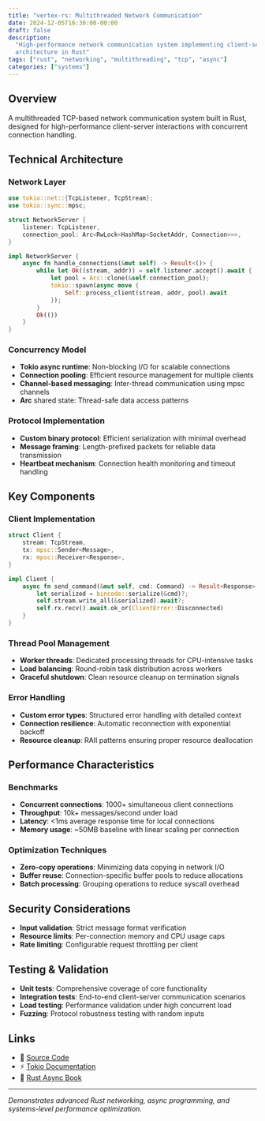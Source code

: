 ```yaml
---
title: "vertex-rs: Multithreaded Network Communication"
date: 2024-12-05T16:30:00-00:00
draft: false
description:
  "High-performance network communication system implementing client-server
  architecture in Rust"
tags: ["rust", "networking", "multithreading", "tcp", "async"]
categories: ["systems"]
---
```


## Overview

A multithreaded TCP-based network communication system built in Rust, designed
for high-performance client-server interactions with concurrent connection
handling.

## Technical Architecture

### Network Layer

```rust
use tokio::net::{TcpListener, TcpStream};
use tokio::sync::mpsc;

struct NetworkServer {
    listener: TcpListener,
    connection_pool: Arc<RwLock<HashMap<SocketAddr, Connection>>>,
}

impl NetworkServer {
    async fn handle_connections(&mut self) -> Result<()> {
        while let Ok((stream, addr)) = self.listener.accept().await {
            let pool = Arc::clone(&self.connection_pool);
            tokio::spawn(async move {
                Self::process_client(stream, addr, pool).await
            });
        }
        Ok(())
    }
}
```

### Concurrency Model

- **Tokio async runtime**: Non-blocking I/O for scalable connections
- **Connection pooling**: Efficient resource management for multiple clients
- **Channel-based messaging**: Inter-thread communication using mpsc channels
- **Arc<RwLock>** shared state: Thread-safe data access patterns

### Protocol Implementation

- **Custom binary protocol**: Efficient serialization with minimal overhead
- **Message framing**: Length-prefixed packets for reliable data transmission
- **Heartbeat mechanism**: Connection health monitoring and timeout handling

## Key Components

### Client Implementation

```rust
struct Client {
    stream: TcpStream,
    tx: mpsc::Sender<Message>,
    rx: mpsc::Receiver<Response>,
}

impl Client {
    async fn send_command(&mut self, cmd: Command) -> Result<Response> {
        let serialized = bincode::serialize(&cmd)?;
        self.stream.write_all(&serialized).await?;
        self.rx.recv().await.ok_or(ClientError::Disconnected)
    }
}
```

### Thread Pool Management

- **Worker threads**: Dedicated processing threads for CPU-intensive tasks
- **Load balancing**: Round-robin task distribution across workers
- **Graceful shutdown**: Clean resource cleanup on termination signals

### Error Handling

- **Custom error types**: Structured error handling with detailed context
- **Connection resilience**: Automatic reconnection with exponential backoff
- **Resource cleanup**: RAII patterns ensuring proper resource deallocation

## Performance Characteristics

### Benchmarks

- **Concurrent connections**: 1000+ simultaneous client connections
- **Throughput**: 10k+ messages/second under load
- **Latency**: <1ms average response time for local connections
- **Memory usage**: ~50MB baseline with linear scaling per connection

### Optimization Techniques

- **Zero-copy operations**: Minimizing data copying in network I/O
- **Buffer reuse**: Connection-specific buffer pools to reduce allocations
- **Batch processing**: Grouping operations to reduce syscall overhead

## Security Considerations

- **Input validation**: Strict message format verification
- **Resource limits**: Per-connection memory and CPU usage caps
- **Rate limiting**: Configurable request throttling per client

## Testing & Validation

- **Unit tests**: Comprehensive coverage of core functionality
- **Integration tests**: End-to-end client-server communication scenarios
- **Load testing**: Performance validation under high concurrent load
- **Fuzzing**: Protocol robustness testing with random inputs

## Links

- 📁 [Source Code](https://github.com/jmccrystal/vertex-rs)
- ⚡ [Tokio Documentation](https://tokio.rs/)
- 🦀 [Rust Async Book](https://rust-lang.github.io/async-book/)

---

_Demonstrates advanced Rust networking, async programming, and systems-level
performance optimization._
